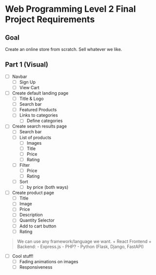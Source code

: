 # Web Programming Level 2 Final Project Requirements

## Goal
Create an online store from scratch.
Sell whatever we like.

## Part 1 (Visual)

- [ ] Navbar
    - [ ] Sign Up
    - [ ] View Cart
- [ ] Create default landing page
    - [ ] Title & Logo
    - [ ] Search bar
    - [ ] Featured Products
    - [ ] Links to categories
        - [ ] Define categories
- [ ] Create search results page
    - [ ] Search bar
    - [ ] List of products
        - [ ] Images
        - [ ] Title
        - [ ] Price
        - [ ] Rating
    - [ ] Filter
        - [ ] Price
        - [ ] Rating
    - [ ] Sort
        - [ ] by price (both ways)
- [ ] Create product page
    - [ ] Title
    - [ ] Image
    - [ ] Price
    - [ ] Description
    - [ ] Quantity Selector
    - [ ] Add to cart button
    - [ ] Rating

> We can use any framework/language we want.
    + React Frontend
    + Backend:
        - Express.js
        - PHP?
        - Python (Flask, Django, FastAPI)

- [ ] Cool stuff!
    - [ ] Fading animations on images
    - [ ] Responsiveness

